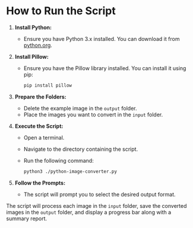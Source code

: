 # How to Run the Script

1. **Install Python:**
   - Ensure you have Python 3.x installed. You can download it from [python.org](https://www.python.org/downloads/).

2. **Install Pillow:**
   - Ensure you have the Pillow library installed. You can install it using pip:

     ```bash
     pip install pillow
     ```

3. **Prepare the Folders:**
   - Delete the example image in the `output` folder.
   - Place the images you want to convert in the `input` folder.

4. **Execute the Script:**
   - Open a terminal.
   - Navigate to the directory containing the script.
   - Run the following command:

     ```bash
     python3 ./python-image-converter.py
     ```

5. **Follow the Prompts:**
   - The script will prompt you to select the desired output format.

The script will process each image in the `input` folder, save the converted images in the `output` folder, and display a progress bar along with a summary report.
